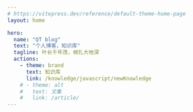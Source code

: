 ```yaml
---
# https://vitepress.dev/reference/default-theme-home-page
layout: home

hero:
  name: "QT blog"
  text: "个人博客，知识库"
  tagline: 叶长千年茂，根扎大地深
  actions:
    - theme: brand
      text: 知识库
      link: /knowledge/javascript/newKnowledge
    # - theme: alt
    #   text: 文集
    #   link: /article/
---
```


